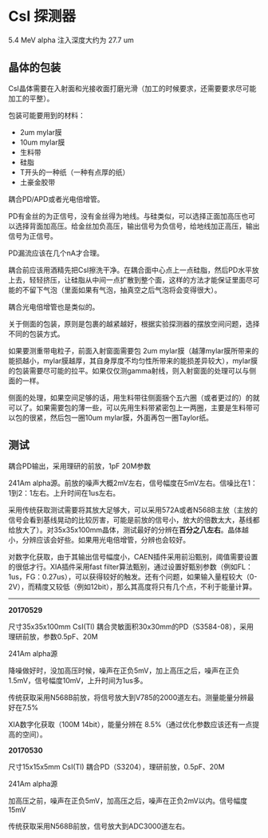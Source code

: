 <!-- CsI.md --- 
;; 
;; Description: 
;; Author: Hongyi Wu(吴鸿毅)
;; Email: wuhongyi@qq.com 
;; Created: 三 5月 24 21:09:32 2017 (+0800)
;; Last-Updated: 二 5月 30 22:33:27 2017 (+0800)
;;           By: Hongyi Wu(吴鸿毅)
;;     Update #: 8
;; URL: http://wuhongyi.cn -->

# CsI 探测器

5.4 MeV alpha 注入深度大约为 27.7 um





## 晶体的包装

CsI晶体需要在入射面和光接收面打磨光滑（加工的时候要求，还需要要求尽可能加工的平整）。

包装可能要用到的材料：

- 2um mylar膜
- 10um mylar膜
- 生料带
- 硅脂
- T开头的一种纸（一种有点厚的纸）
- 土豪金胶带



耦合PD/APD或者光电倍增管。

PD有金丝的为正信号，没有金丝得为地线。与硅类似，可以选择正面加高压也可以选择背面加高压。给金丝加负高压，输出信号为负信号，给地线加正高压，输出信号为正信号。

PD漏流应该在几个nA才合理。


耦合前应该用酒精先把CsI擦洗干净。在耦合面中心点上一点硅脂，然后PD水平放上去，轻轻挤压，让硅脂从中间一点扩散到整个面，这样的方法才能保证里面尽可能的不留下气泡（里面如果有气泡，抽真空之后气泡将会变得很大）。

耦合光电倍增管也是类似的。

关于侧面的包装，原则是包裹的越紧越好，根据实验探测器的摆放空间问题，选择不同的包装方式。

如果要测重带电粒子，前面入射窗面需要包 2um mylar膜（越薄mylar膜所带来的能损越小，mylar膜越厚，其自身厚度不均匀性所带来的能损差异较大），mylar膜的包装需要尽可能的拉平。如果仅仅测gamma射线，则入射窗面的处理可以与侧面的一样。

侧面的处理，如果空间足够的话，用生料带往侧面捆个五六圈（或者更过的）的就可以了。如果需要包的薄一些，可以先用生料带紧密包上一两圈，主要是生料带可以包的很紧，然后包一圈10um mylar膜，外面再包一圈Taylor纸。


## 测试


耦合PD输出，采用理研的前放，1pF 20M参数

241Am alpha源。前放的噪声大概2mV左右，信号幅度在5mV左右。信噪比在1：1到2：1左右。上升时间在1us左右。

采用传统获取测试需要将其放大足够大，可以采用572A或者N568B主放（主放的信号会看到基线晃动的比较厉害，可能是前放的信号小，放大的倍数太大，基线都给放大了）。对35x35x100mm晶体，测试最好的分辨在**百分之八左右**。晶体越小，分辨应该会好些。如果用光电倍增管，分辨也会较好。


对数字化获取，由于其输出信号幅度小，CAEN插件采用前沿甄别，阈值需要设置的很低才行。XIA插件采用fast filter算法甄别，通过设置好甄别参数（例如FL：1us，FG：0.27us），可以获得较好的触发。还有个问题，如果输入量程较大（0-2V），而精度又较低（例如12bit），那么其高度将只有几个点，不利于能量计算。


----

**20170529**

尺寸35x35x100mm CsI(Tl) 耦合灵敏面积30x30mm的PD（S3584-08），采用理研前放，参数0.5pF、20M

241Am alpha源

降噪做好时，没加高压时候，噪声在正负5mV，加上高压之后，噪声在正负1.5mV，信号幅度10mV，上升时间为1us多。

传统获取采用N568B前放，将信号放大到V785的2000道左右。测量能量分辨最好在7.5%

XIA数字化获取（100M 14bit），能量分辨在 8.5%（通过优化参数应该还有一点提高的空间）。


**20170530**

尺寸15x15x5mm CsI(Tl) 耦合PD（S3204），理研前放，0.5pF、20M

241Am alpha源

加高压之前，噪声在正负5mV，加高压之后，噪声在正负2mV以内。信号幅度15mV

传统获取采用N568B前放，信号放大到ADC3000道左右。







<!-- CsI.md ends here -->
